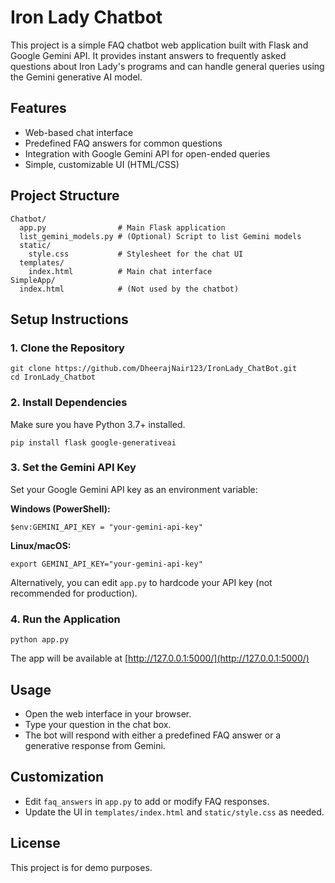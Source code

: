 # Iron Lady Chatbot

This project is a simple FAQ chatbot web application built with Flask and Google Gemini API. It provides instant answers to frequently asked questions about Iron Lady's programs and can handle general queries using the Gemini generative AI model.

## Features
- Web-based chat interface
- Predefined FAQ answers for common questions
- Integration with Google Gemini API for open-ended queries
- Simple, customizable UI (HTML/CSS)

## Project Structure
```
Chatbot/
  app.py                # Main Flask application
  list_gemini_models.py # (Optional) Script to list Gemini models
  static/
    style.css           # Stylesheet for the chat UI
  templates/
    index.html          # Main chat interface
SimpleApp/
  index.html            # (Not used by the chatbot)
```

## Setup Instructions

### 1. Clone the Repository
```
git clone https://github.com/DheerajNair123/IronLady_ChatBot.git
cd IronLady_Chatbot
```

### 2. Install Dependencies
Make sure you have Python 3.7+ installed.

```
pip install flask google-generativeai
```

### 3. Set the Gemini API Key
Set your Google Gemini API key as an environment variable:

**Windows (PowerShell):**
```
$env:GEMINI_API_KEY = "your-gemini-api-key"
```
**Linux/macOS:**
```
export GEMINI_API_KEY="your-gemini-api-key"
```

Alternatively, you can edit `app.py` to hardcode your API key (not recommended for production).

### 4. Run the Application
```
python app.py
```
The app will be available at [http://127.0.0.1:5000/](http://127.0.0.1:5000/)

## Usage
- Open the web interface in your browser.
- Type your question in the chat box.
- The bot will respond with either a predefined FAQ answer or a generative response from Gemini.

## Customization
- Edit `faq_answers` in `app.py` to add or modify FAQ responses.
- Update the UI in `templates/index.html` and `static/style.css` as needed.

## License
This project is for demo purposes. 
